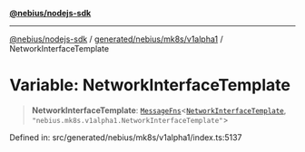 [**@nebius/nodejs-sdk**](../../../../../README.md)

---

[@nebius/nodejs-sdk](../../../../../README.md) / [generated/nebius/mk8s/v1alpha1](../README.md) / NetworkInterfaceTemplate

# Variable: NetworkInterfaceTemplate

> **NetworkInterfaceTemplate**: [`MessageFns`](../../../../../runtime/protos/core/interfaces/MessageFns.md)\<[`NetworkInterfaceTemplate`](../interfaces/NetworkInterfaceTemplate.md), `"nebius.mk8s.v1alpha1.NetworkInterfaceTemplate"`\>

Defined in: src/generated/nebius/mk8s/v1alpha1/index.ts:5137
